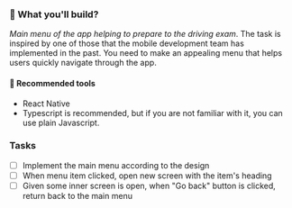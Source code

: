 ### :rocket: What you'll build?

*Main menu of the app helping to prepare to the driving exam*. The task is inspired by one of those that the mobile development team has implemented in the past. You need to make an appealing menu that helps users quickly navigate through the app.

#### :wrench: Recommended tools

- React Native
- Typescript is recommended,  but if you are not familiar with it, you can use plain Javascript.

### Tasks

- [ ] Implement the main menu according to the design
- [ ] When menu item clicked, open new screen with the item's heading
- [ ] Given some inner screen is open, when "Go back" button is clicked, return back to the main menu

&nbsp;
